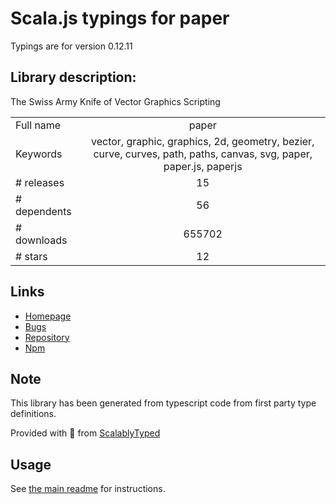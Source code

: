 
# Scala.js typings for paper

Typings are for version 0.12.11

## Library description:
The Swiss Army Knife of Vector Graphics Scripting

|                    |                 |
| ------------------ | :-------------: |
| Full name          | paper |
| Keywords           | vector, graphic, graphics, 2d, geometry, bezier, curve, curves, path, paths, canvas, svg, paper, paper.js, paperjs |
| # releases         | 15 |
| # dependents       | 56 |
| # downloads        | 655702 |
| # stars            | 12 |

## Links
- [Homepage](http://paperjs.org)
- [Bugs](https://github.com/paperjs/paper.js/issues)
- [Repository](https://github.com/paperjs/paper.js)
- [Npm](https://www.npmjs.com/package/paper)
    


## Note
This library has been generated from typescript code from first party type definitions.

Provided with :purple_heart: from [ScalablyTyped](https://github.com/oyvindberg/ScalablyTyped)

## Usage
See [the main readme](../../readme.md) for instructions.


